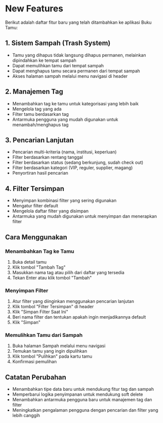 # New Features

Berikut adalah daftar fitur baru yang telah ditambahkan ke aplikasi Buku Tamu:

## 1. Sistem Sampah (Trash System)

- Tamu yang dihapus tidak langsung dihapus permanen, melainkan dipindahkan ke tempat sampah
- Dapat memulihkan tamu dari tempat sampah
- Dapat menghapus tamu secara permanen dari tempat sampah
- Akses halaman sampah melalui menu navigasi di header

## 2. Manajemen Tag

- Menambahkan tag ke tamu untuk kategorisasi yang lebih baik
- Mengelola tag yang ada
- Filter tamu berdasarkan tag
- Antarmuka pengguna yang mudah digunakan untuk menambah/menghapus tag

## 3. Pencarian Lanjutan

- Pencarian multi-kriteria (nama, institusi, keperluan)
- Filter berdasarkan rentang tanggal
- Filter berdasarkan status (sedang berkunjung, sudah check out)
- Filter berdasarkan kategori (VIP, reguler, supplier, magang)
- Penyortiran hasil pencarian

## 4. Filter Tersimpan

- Menyimpan kombinasi filter yang sering digunakan
- Mengatur filter default
- Mengelola daftar filter yang disimpan
- Antarmuka yang mudah digunakan untuk menyimpan dan menerapkan filter

## Cara Menggunakan

### Menambahkan Tag ke Tamu
1. Buka detail tamu
2. Klik tombol "Tambah Tag"
3. Masukkan nama tag atau pilih dari daftar yang tersedia
4. Tekan Enter atau klik tombol "Tambah"

### Menyimpan Filter
1. Atur filter yang diinginkan menggunakan pencarian lanjutan
2. Klik tombol "Filter Tersimpan" di header
3. Klik "Simpan Filter Saat Ini"
4. Beri nama filter dan tentukan apakah ingin menjadikannya default
5. Klik "Simpan"

### Memulihkan Tamu dari Sampah
1. Buka halaman Sampah melalui menu navigasi
2. Temukan tamu yang ingin dipulihkan
3. Klik tombol "Pulihkan" pada kartu tamu
4. Konfirmasi pemulihan

## Catatan Perubahan

- Menambahkan tipe data baru untuk mendukung fitur tag dan sampah
- Memperbarui logika penyimpanan untuk mendukung soft delete
- Menambahkan antarmuka pengguna baru untuk manajemen tag dan filter
- Meningkatkan pengalaman pengguna dengan pencarian dan filter yang lebih canggih
